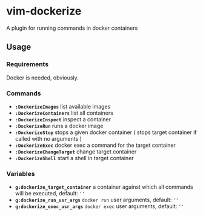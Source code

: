 # vim-dockerize
A plugin for running commands in docker containers

## **Usage**

### Requirements

Docker is needed, obviously.

### **Commands**

- **`:DockerizeImages`** list available images
- **`:DockerizeContainers`** list all containers
- **`:DockerizeInspect`** inspect a container
- **`:DockerizeRun`** runs a docker image
- **`:DockerizeStop`** stops a given docker container ( stops target container if called with no arguments )
- **`:DockerizeExec`** docker exec a command for the target container
- **`:DockerizeChangeTarget`** change target container
- **`:DockerizeShell`** start a shell in target container

### **Variables**

- **`g:dockerize_target_container`** a container against which all commands will be executed, default: `''`
- **`g:dockerize_run_usr_args`** `docker run` user arguments, default: `''`
- **`g:dockerize_exec_usr_args`** `docker exec` user arguments, default: `''`
